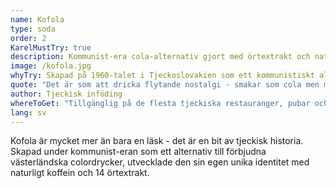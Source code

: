```yaml
---
name: Kofola
type: soda
order: 2
KarelMustTry: true
description: Kommunist-era cola-alternativ gjort med örtextrakt och naturligt koffein
image: /kofola.jpg
whyTry: Skapad på 1960-talet i Tjeckoslovakien som ett kommunistiskt alternativ till Coca-Cola, som var förbjuden. Gjord med naturligt koffein från kaffebönor och 14 örtextrakt. Den blev en symbol för tjeckisk identitet och överlevde kommunismens fall för att bli en älskad nationaldryck.
quote: "Det är som att dricka flytande nostalgi - smakar som cola men med denna unika örtsmak du inte kan få någon annanstans."
author: Tjeckisk inföding
whereToGet: "Tillgänglig på de flesta tjeckiska restauranger, pubar och närbutiker"
lang: sv
---
```


Kofola är mycket mer än bara en läsk - det är en bit av tjeckisk historia. Skapad under kommunist-eran som ett alternativ till förbjudna västerländska colordrycker, utvecklade den sin egen unika identitet med naturligt koffein och 14 örtextrakt.